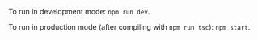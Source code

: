 To run in development mode: `npm run dev`.

To run in production mode (after compiling with `npm run tsc`): `npm start`.
